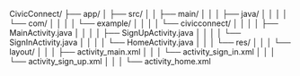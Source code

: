 CivicConnect/
├── app/
│   ├── src/
│   │   ├── main/
│   │   │   ├── java/
│   │   │   │   └── com/
│   │   │   │       └── example/
│   │   │   │           └── civicconnect/
│   │   │   │               ├── MainActivity.java
│   │   │   │               ├── SignUpActivity.java
│   │   │   │               └── SignInActivity.java 
│   │   │   │               └── HomeActivity.java
│   │   │   └── res/
│   │   │       └── layout/
│   │   │           ├── activity_main.xml
│   │   │           └── activity_sign_in.xml 
│   │   │           └── activity_sign_up.xml
│   │   │           └── activity_home.xml 
